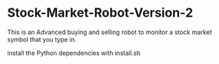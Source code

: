 # Stock-Market-Robot-Version-2

This is an Advanced buying and selling robot to monitor a stock market symbol that you type in. 

install the Python dependencies with install.sh
